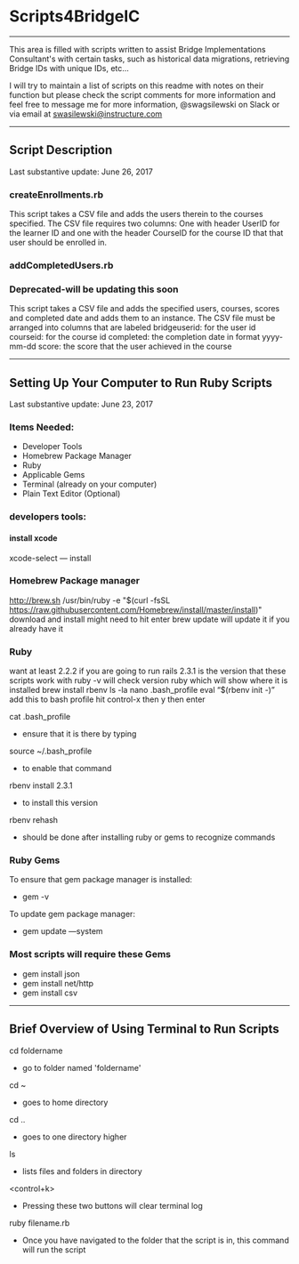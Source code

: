 # Scripts4BridgeIC
-----------------------------------
This area is filled with scripts written to assist Bridge Implementations Consultant's with certain tasks, such as historical data migrations, retrieving Bridge IDs with unique IDs, etc...

I will try to maintain a list of scripts on this readme with notes on their function but please check the script comments for more information and feel free to message me for more information, @swagsilewski on Slack or via email at swasilewski@instructure.com

-----------------------------------------
## Script Description
Last substantive update: June 26, 2017

### createEnrollments.rb
This script takes a CSV file and adds the users therein to the courses specified. The CSV file requires two columns: One  with header UserID for the learner ID and one with the header CourseID for the course ID that that user should be enrolled in.

### addCompletedUsers.rb 
### Deprecated-will be updating this soon
This script takes a CSV file and adds the specified users, courses, scores and completed date and adds them to an instance.   The CSV file must be arranged into columns that are labeled 
    bridgeuserid: for the user id
    courseid: for the course id
    completed: the completion date in format yyyy-mm-dd
    score: the score that the user achieved in the course
    
-----------------------------------------    
## Setting Up Your Computer to Run Ruby Scripts
Last substantive update: June 23, 2017

### Items Needed:
* Developer Tools
* Homebrew Package Manager
* Ruby
* Applicable Gems
* Terminal (already on your computer)
* Plain Text Editor (Optional)

### developers tools:
#### install xcode
xcode-select — install

### Homebrew Package manager
http://brew.sh
/usr/bin/ruby -e "$(curl -fsSL https://raw.githubusercontent.com/Homebrew/install/master/install)"
download and install might need to hit enter
brew update will update it if you already have it

### Ruby
want at least 2.2.2 if you are going to run rails 
2.3.1 is the version that these scripts work with
ruby -v will check version
ruby which will show where it is installed
brew install rbenv
ls -la
nano .bash_profile
eval “$(rbenv init -)” add this to bash profile
hit control-x then y then enter

cat .bash_profile
* ensure that it is there by typing 

source ~/.bash_profile 
* to enable that command

rbenv install 2.3.1 
* to install this version

rbenv rehash 
* should be done after installing ruby or gems to recognize commands

### Ruby Gems
To ensure that gem package manager is installed:
* gem -v 

To update gem package manager:
* gem update —system 

### Most scripts will require these Gems
* gem install json
* gem install net/http
* gem install csv

------------------------------
## Brief Overview of Using Terminal to Run Scripts
cd foldername 
* go to folder named 'foldername'

cd ~ 
* goes to home directory

cd .. 
* goes to one directory higher

ls 
* lists files and folders in directory

<control+k> 
* Pressing these two buttons will clear terminal log

ruby filename.rb
* Once you have navigated to the folder that the script is in, this command will run the script
